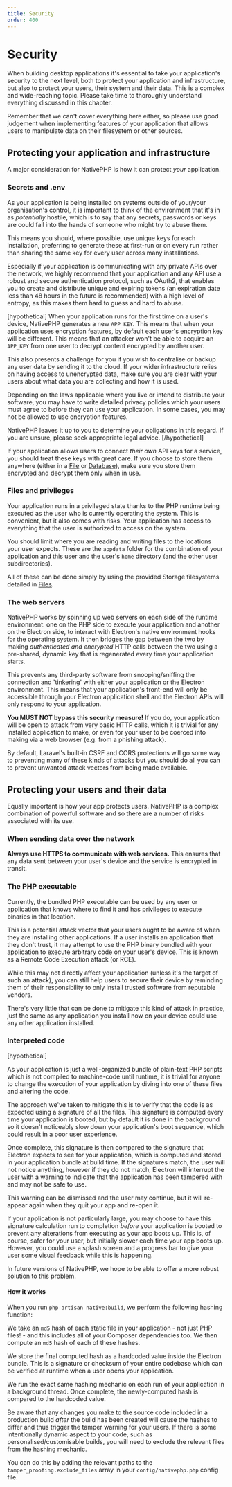 ```yaml
---
title: Security
order: 400
---
```

# Security

When building desktop applications it's essential to take your application's security to the next level, both to
protect your application and infrastructure, but also to protect your users, their system and their data. This is a
complex and wide-reaching topic. Please take time to thoroughly understand everything discussed in this chapter.

Remember that we can't cover everything here either, so please use good judgement when implementing features of your
application that allows users to manipulate data on their filesystem or other sources.

## Protecting your application and infrastructure

A major consideration for NativePHP is how it can protect _your_ application.

### Secrets and .env
As your application is being installed on systems outside of your/your organisation's control, it is important to think
of the environment that it's in as _potentially_ hostile, which is to say that any secrets, passwords or keys are
could fall into the hands of someone who might try to abuse them.

This means you should, where possible, use unique keys for each installation, preferring to generate these at first-run
or on every run rather than sharing the same key for every user across many installations.

Especially if your application is communicating with any private APIs over the network, we highly recommend that your
application and any API use a robust and secure authentication protocol, such as OAuth2, that enables you to create and
distribute unique and expiring tokens (an expiration date less than 48 hours in the future is recommended) with a high
level of entropy, as this makes them hard to guess and hard to abuse.

[hypothetical]
When your application runs for the first time on a user's device, NativePHP generates a new `APP_KEY`. This means that
when your application uses encryption features, by default each user's encryption key will be different. This means
that an attacker won't be able to acquire an `APP_KEY` from one user to decrypt content encrypted by another user.

This also presents a challenge for you if you wish to centralise or backup any user data by sending it to the cloud.
If your wider infrastructure relies on having access to unencrypted data, make sure you are clear with your users about
what data you are collecting and how it is used.

Depending on the laws applicable where you live or intend to distribute your software, you may have to write detailed
privacy policies which your users must agree to before they can use your application. In some cases, you may not be
allowed to use encryption features.

NativePHP leaves it up to you to determine your obligations in this regard. If you are unsure, please seek appropriate
legal advice.
[/hypothetical]

If your application allows users to connect _their own_ API keys for a service, you should treat these keys with great
care. If you choose to store them anywhere (either in a [File](/docs/digging-deeper/files) or
[Database](/docs/digging-deeper/databases)), make sure you store them encrypted and decrypt them only when in use.

### Files and privileges

Your application runs in a privileged state thanks to the PHP runtime being executed as the user who is currently
operating the system. This is convenient, but it also comes with risks. Your application has access to everything that
the user is authorized to access on the system.

You should limit where you are reading and writing files to the locations your user expects. These are the `appdata`
folder for the combination of your application and this user and the user's `home` directory (and the other user
subdirectories).

All of these can be done simply by using the provided Storage filesystems detailed in
[Files](/docs/digging-deeper/files).

### The web servers

NativePHP works by spinning up web servers on each side of the runtime environment: one on the PHP side to execute your
application and another on the Electron side, to interact with Electron's native environment hooks for the operating
system. It then bridges the gap between the two by making _authenticated and encrypted_ HTTP calls between the two
using a pre-shared, dynamic key that is regenerated every time your application starts.

This prevents any third-party software from snooping/sniffing the connection and 'tinkering' with either your
application or the Electron environment. This means that your application's front-end will only be accessible through
your Electron application shell and the Electron APIs will only respond to your application.

**You MUST NOT bypass this security measure!** If you do, your application will be open to attack from very basic HTTP
calls, which it is trivial for any installed application to make, or even for your user to be coerced into making via a
web browser (e.g. from a phishing attack).

By default, Laravel's built-in CSRF and CORS protections will go some way to preventing many of these kinds of attacks
but you should do all you can to prevent unwanted attack vectors from being made available.

## Protecting your users and their data

Equally important is how your app protects users. NativePHP is a complex combination of powerful software and so there
are a number of risks associated with its use.

### When sending data over the network

**Always use HTTPS to communicate with web services.** This ensures that any data sent between your user's device and
the service is encrypted in transit.

### The PHP executable

Currently, the bundled PHP executable can be used by any user or application that knows where to find it and has
privileges to execute binaries in that location.

This is a potential attack vector that your users ought to be aware of when they are installing other applications. If
a user installs an application that they don't trust, it may attempt to use the PHP binary bundled with your application
to execute arbitrary code on your user's device. This is known as a Remote Code Execution attack (or RCE).

While this may not directly affect your application (unless it's the target of such an attack), you can still help users
to secure their device by reminding them of their responsibility to only install trusted software from reputable
vendors.

There's very little that can be done to mitigate this kind of attack in practice, just the same as any application you
install now on your device could use any other application installed.

### Interpreted code

[hypothetical]

As your application is just a well-organized bundle of plain-text PHP scripts which is not compiled to machine-code
until runtime, it is trivial for anyone to change the execution of your application by diving into one of these files
and altering the code.

The approach we've taken to mitigate this is to verify that the code is as expected using a signature of all the files.
This signature is computed every time your application is booted, but by default it is done in the background so it
doesn't noticeably slow down your application's boot sequence, which could result in a poor user experience.

Once complete, this signature is then compared to the signature that Electron expects to see for your application, which
is computed and stored in your application bundle at build time. If the signatures match, the user will not notice
anything, however if they do not match, Electron will interrupt the user with a warning to indicate that the application
has been tampered with and may not be safe to use.

This warning can be dismissed and the user may continue, but it will re-appear again when they quit your app and
re-open it.

If your application is not particularly large, you may choose to have this signature calculation run to completion
_before_ your application is booted to prevent any alterations from executing as your app boots up. This is, of course,
safer for your user, but initially slower each time your app boots up. However, you could use a splash screen and a
progress bar to give your user some visual feedback while this is happening.

In future versions of NativePHP, we hope to be able to offer a more robust solution to this problem.

#### How it works

When you run `php artisan native:build`, we perform the following hashing function:

We take an `md5` hash of each static file in your application - not just PHP files! - and this includes all of your
Composer dependencies too. We then compute an `md5` hash of each of these hashes.

We store the final computed hash as a hardcoded value inside the Electron bundle. This is a signature or checksum of
your entire codebase which can be verified at runtime when a user opens your application.

We run the exact same hashing mechanic on each run of your application in a background thread. Once complete, the
newly-computed hash is compared to the hardcoded value.

Be aware that any changes you make to the source code included in a production build _after_ the build has been created
will cause the hashes to differ and thus trigger the tamper warning for your users. If there is some intentionally
dynamic aspect to your code, such as personalised/customisable builds, you will need to exclude the relevant files from
the hashing mechanic.

You can do this by adding the relevant paths to the `tamper_proofing.exclude_files` array in your `config/nativephp.php`
config file.
